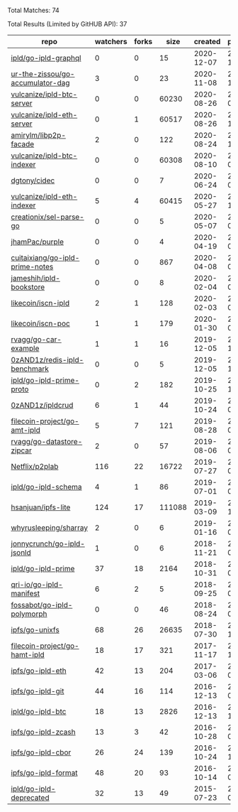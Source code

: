 Total Matches: 74

Total Results (Limited by GitHUB API): 37

| repo | watchers | forks | size | created | pushed |
| ---- | -------- | ----- | ---- | ------- | ------ |
| [ipld/go-ipld-graphql](https://github.com/ipld/go-ipld-graphql)| 0 | 0 | 15| 2020-12-07 | 2020-12-18 |
| [ur-the-zissou/go-accumulator-dag](https://github.com/ur-the-zissou/go-accumulator-dag)| 3 | 0 | 23| 2020-11-08 | 2020-11-08 |
| [vulcanize/ipld-btc-server](https://github.com/vulcanize/ipld-btc-server)| 0 | 0 | 60230| 2020-08-26 | 2020-09-02 |
| [vulcanize/ipld-eth-server](https://github.com/vulcanize/ipld-eth-server)| 0 | 1 | 60517| 2020-08-26 | 2020-11-13 |
| [amirylm/libp2p-facade](https://github.com/amirylm/libp2p-facade)| 2 | 0 | 122| 2020-08-24 | 2020-11-28 |
| [vulcanize/ipld-btc-indexer](https://github.com/vulcanize/ipld-btc-indexer)| 0 | 0 | 60308| 2020-08-10 | 2020-09-10 |
| [dgtony/cidec](https://github.com/dgtony/cidec)| 0 | 0 | 7| 2020-06-24 | 2020-06-24 |
| [vulcanize/ipld-eth-indexer](https://github.com/vulcanize/ipld-eth-indexer)| 5 | 4 | 60415| 2020-05-27 | 2020-11-01 |
| [creationix/sel-parse-go](https://github.com/creationix/sel-parse-go)| 0 | 0 | 5| 2020-05-07 | 2020-05-17 |
| [jhamPac/purple](https://github.com/jhamPac/purple)| 0 | 0 | 4| 2020-04-19 | 2020-04-20 |
| [cuitaixiang/go-ipld-prime-notes](https://github.com/cuitaixiang/go-ipld-prime-notes)| 0 | 0 | 867| 2020-04-08 | 2020-04-14 |
| [jameshih/ipld-bookstore](https://github.com/jameshih/ipld-bookstore)| 0 | 0 | 8| 2020-02-04 | 2020-02-05 |
| [likecoin/iscn-ipld](https://github.com/likecoin/iscn-ipld)| 2 | 1 | 128| 2020-02-03 | 2020-05-17 |
| [likecoin/iscn-poc](https://github.com/likecoin/iscn-poc)| 1 | 1 | 179| 2020-01-30 | 2020-05-16 |
| [rvagg/go-car-example](https://github.com/rvagg/go-car-example)| 1 | 1 | 16| 2019-12-05 | 2019-12-06 |
| [0zAND1z/redis-ipld-benchmark](https://github.com/0zAND1z/redis-ipld-benchmark)| 0 | 0 | 5| 2019-12-05 | 2019-12-08 |
| [ipld/go-ipld-prime-proto](https://github.com/ipld/go-ipld-prime-proto)| 0 | 2 | 182| 2019-10-25 | 2020-12-03 |
| [0zAND1z/ipldcrud](https://github.com/0zAND1z/ipldcrud)| 6 | 1 | 44| 2019-10-24 | 2020-06-13 |
| [filecoin-project/go-amt-ipld](https://github.com/filecoin-project/go-amt-ipld)| 5 | 7 | 121| 2019-08-28 | 2021-01-01 |
| [rvagg/go-datastore-zipcar](https://github.com/rvagg/go-datastore-zipcar)| 2 | 0 | 57| 2019-08-06 | 2019-08-13 |
| [Netflix/p2plab](https://github.com/Netflix/p2plab)| 116 | 22 | 16722| 2019-07-27 | 2020-06-02 |
| [ipld/go-ipld-schema](https://github.com/ipld/go-ipld-schema)| 4 | 1 | 86| 2019-07-01 | 2020-06-05 |
| [hsanjuan/ipfs-lite](https://github.com/hsanjuan/ipfs-lite)| 124 | 17 | 111088| 2019-03-09 | 2020-12-21 |
| [whyrusleeping/sharray](https://github.com/whyrusleeping/sharray)| 2 | 0 | 6| 2019-01-16 | 2019-07-18 |
| [jonnycrunch/go-ipld-jsonld](https://github.com/jonnycrunch/go-ipld-jsonld)| 1 | 0 | 6| 2018-11-21 | 2018-07-13 |
| [ipld/go-ipld-prime](https://github.com/ipld/go-ipld-prime)| 37 | 18 | 2164| 2018-10-31 | 2021-01-04 |
| [qri-io/go-ipld-manifest](https://github.com/qri-io/go-ipld-manifest)| 6 | 2 | 5| 2018-09-25 | 2018-09-25 |
| [fossabot/go-ipld-polymorph](https://github.com/fossabot/go-ipld-polymorph)| 0 | 0 | 46| 2018-08-24 | 2018-08-24 |
| [ipfs/go-unixfs](https://github.com/ipfs/go-unixfs)| 68 | 26 | 26635| 2018-07-30 | 2020-11-10 |
| [filecoin-project/go-hamt-ipld](https://github.com/filecoin-project/go-hamt-ipld)| 18 | 17 | 321| 2017-11-17 | 2020-12-23 |
| [ipfs/go-ipld-eth](https://github.com/ipfs/go-ipld-eth)| 42 | 13 | 204| 2017-03-06 | 2020-05-04 |
| [ipfs/go-ipld-git](https://github.com/ipfs/go-ipld-git)| 44 | 16 | 114| 2016-12-13 | 2020-05-04 |
| [ipld/go-ipld-btc](https://github.com/ipld/go-ipld-btc)| 18 | 13 | 2826| 2016-12-13 | 2020-12-14 |
| [ipfs/go-ipld-zcash](https://github.com/ipfs/go-ipld-zcash)| 13 | 3 | 42| 2016-10-28 | 2020-05-04 |
| [ipfs/go-ipld-cbor](https://github.com/ipfs/go-ipld-cbor)| 26 | 24 | 139| 2016-10-24 | 2020-11-10 |
| [ipfs/go-ipld-format](https://github.com/ipfs/go-ipld-format)| 48 | 20 | 93| 2016-10-14 | 2020-06-10 |
| [ipld/go-ipld-deprecated](https://github.com/ipld/go-ipld-deprecated)| 32 | 13 | 49| 2015-07-23 | 2018-08-08 |
